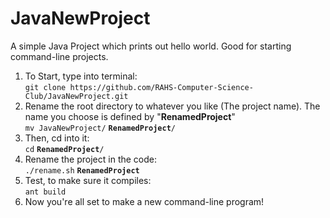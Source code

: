 # JavaNewProject
A simple Java Project which prints out hello world.  Good for starting command-line projects.

1. To Start, type into terminal:  
	`git clone https://github.com/RAHS-Computer-Science-Club/JavaNewProject.git`
2. Rename the root directory to whatever you like (The project name).  The name you choose is defined by "__RenamedProject__"   
	`mv JavaNewProject/` __`RenamedProject`__`/`
3. Then, cd into it:  
	`cd` __`RenamedProject`__`/`
4. Rename the project in the code:  
	`./rename.sh` __`RenamedProject`__
5. Test, to make sure it compiles:  
	`ant build`
6. Now you're all set to make a new command-line program!
